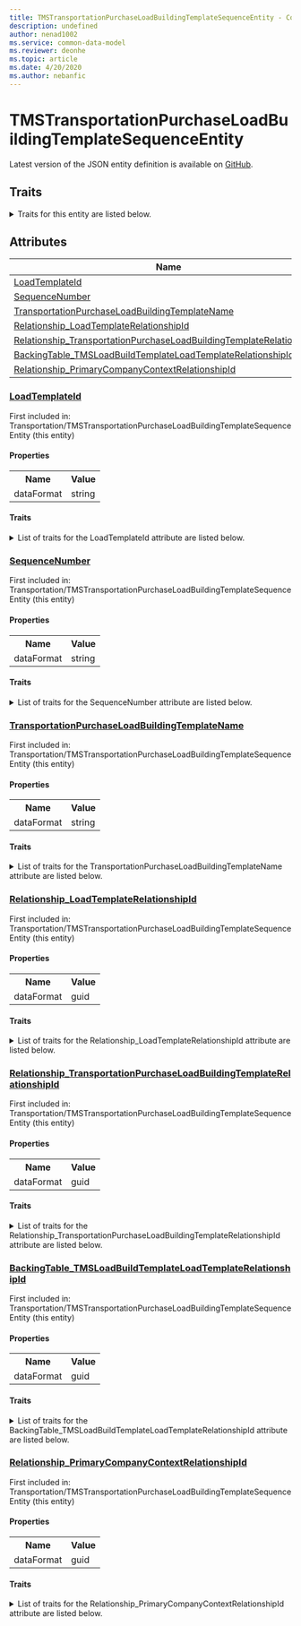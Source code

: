 ```yaml
---
title: TMSTransportationPurchaseLoadBuildingTemplateSequenceEntity - Common Data Model | Microsoft Docs
description: undefined
author: nenad1002
ms.service: common-data-model
ms.reviewer: deonhe
ms.topic: article
ms.date: 4/20/2020
ms.author: nebanfic
---
```


# TMSTransportationPurchaseLoadBuildingTemplateSequenceEntity

  
 Latest version of the JSON entity definition is available on <a href="https://github.com/Microsoft/CDM/tree/master/schemaDocuments/core/operationsCommon/Entities/SupplyChain/Transportation/TMSTransportationPurchaseLoadBuildingTemplateSequenceEntity.cdm.json" target="_blank">GitHub</a>.  

## Traits

<details>
<summary>Traits for this entity are listed below.  
</summary>

**is.CDM.entityVersion**  
  <table><tr><th>Parameter</th><th>Value</th><th>Data type</th><th>Explanation</th></tr><tr><td>versionNumber</td><td>"1.0.0"</td><td>string</td><td>semantic version number of the entity</td></tr></table>

**is.application.releaseVersion**  
  <table><tr><th>Parameter</th><th>Value</th><th>Data type</th><th>Explanation</th></tr><tr><td>releaseVersion</td><td>"10.0.13.0"</td><td>string</td><td>semantic version number of the application introducing this entity</td></tr></table>

</details>

## Attributes

|Name|Description|First Included in Instance|
|---|---|---|
|[LoadTemplateId](#LoadTemplateId)||<a href="TMSTransportationPurchaseLoadBuildingTemplateSequenceEntity.md" target="_blank">Transportation/TMSTransportationPurchaseLoadBuildingTemplateSequenceEntity</a>|
|[SequenceNumber](#SequenceNumber)||<a href="TMSTransportationPurchaseLoadBuildingTemplateSequenceEntity.md" target="_blank">Transportation/TMSTransportationPurchaseLoadBuildingTemplateSequenceEntity</a>|
|[TransportationPurchaseLoadBuildingTemplateName](#TransportationPurchaseLoadBuildingTemplateName)||<a href="TMSTransportationPurchaseLoadBuildingTemplateSequenceEntity.md" target="_blank">Transportation/TMSTransportationPurchaseLoadBuildingTemplateSequenceEntity</a>|
|[Relationship_LoadTemplateRelationshipId](#Relationship_LoadTemplateRelationshipId)||<a href="TMSTransportationPurchaseLoadBuildingTemplateSequenceEntity.md" target="_blank">Transportation/TMSTransportationPurchaseLoadBuildingTemplateSequenceEntity</a>|
|[Relationship_TransportationPurchaseLoadBuildingTemplateRelationshipId](#Relationship_TransportationPurchaseLoadBuildingTemplateRelationshipId)||<a href="TMSTransportationPurchaseLoadBuildingTemplateSequenceEntity.md" target="_blank">Transportation/TMSTransportationPurchaseLoadBuildingTemplateSequenceEntity</a>|
|[BackingTable_TMSLoadBuildTemplateLoadTemplateRelationshipId](#BackingTable_TMSLoadBuildTemplateLoadTemplateRelationshipId)||<a href="TMSTransportationPurchaseLoadBuildingTemplateSequenceEntity.md" target="_blank">Transportation/TMSTransportationPurchaseLoadBuildingTemplateSequenceEntity</a>|
|[Relationship_PrimaryCompanyContextRelationshipId](#Relationship_PrimaryCompanyContextRelationshipId)||<a href="TMSTransportationPurchaseLoadBuildingTemplateSequenceEntity.md" target="_blank">Transportation/TMSTransportationPurchaseLoadBuildingTemplateSequenceEntity</a>|

### <a href=#LoadTemplateId name="LoadTemplateId">LoadTemplateId</a>

First included in: Transportation/TMSTransportationPurchaseLoadBuildingTemplateSequenceEntity (this entity)  

#### Properties

<table><tr><th>Name</th><th>Value</th></tr><tr><td>dataFormat</td><td>string</td></tr></table>

#### Traits

<details>
<summary>List of traits for the LoadTemplateId attribute are listed below.</summary>

**is.dataFormat.character**  
**is.dataFormat.big**  
**is.dataFormat.array**  
**is.dataFormat.character**  
**is.dataFormat.array**  
</details>

### <a href=#SequenceNumber name="SequenceNumber">SequenceNumber</a>

First included in: Transportation/TMSTransportationPurchaseLoadBuildingTemplateSequenceEntity (this entity)  

#### Properties

<table><tr><th>Name</th><th>Value</th></tr><tr><td>dataFormat</td><td>string</td></tr></table>

#### Traits

<details>
<summary>List of traits for the SequenceNumber attribute are listed below.</summary>

**is.dataFormat.character**  
**is.dataFormat.big**  
**is.dataFormat.array**  
**is.dataFormat.character**  
**is.dataFormat.array**  
</details>

### <a href=#TransportationPurchaseLoadBuildingTemplateName name="TransportationPurchaseLoadBuildingTemplateName">TransportationPurchaseLoadBuildingTemplateName</a>

First included in: Transportation/TMSTransportationPurchaseLoadBuildingTemplateSequenceEntity (this entity)  

#### Properties

<table><tr><th>Name</th><th>Value</th></tr><tr><td>dataFormat</td><td>string</td></tr></table>

#### Traits

<details>
<summary>List of traits for the TransportationPurchaseLoadBuildingTemplateName attribute are listed below.</summary>

**is.dataFormat.character**  
**is.dataFormat.big**  
**is.dataFormat.array**  
**is.dataFormat.character**  
**is.dataFormat.array**  
</details>

### <a href=#Relationship_LoadTemplateRelationshipId name="Relationship_LoadTemplateRelationshipId">Relationship_LoadTemplateRelationshipId</a>

First included in: Transportation/TMSTransportationPurchaseLoadBuildingTemplateSequenceEntity (this entity)  

#### Properties

<table><tr><th>Name</th><th>Value</th></tr><tr><td>dataFormat</td><td>guid</td></tr></table>

#### Traits

<details>
<summary>List of traits for the Relationship_LoadTemplateRelationshipId attribute are listed below.</summary>

**is.dataFormat.character**  
**is.dataFormat.big**  
**is.dataFormat.array**  
**is.dataFormat.guid**  
**means.identity.entityId**  
**is.linkedEntity.identifier**  
Marks the attribute(s) that hold foreign key references to a linked (used as an attribute) entity. This attribute is added to the resolved entity to enumerate the referenced entities.  <table><tr><th>Parameter</th><th>Value</th><th>Data type</th><th>Explanation</th></tr><tr><td>entityReferences</td><td>empty table</td><td>entity</td><td>a reference to the constant entity holding the list of entity references</td></tr></table>

**is.dataFormat.guid**  
**is.dataFormat.character**  
**is.dataFormat.array**  
</details>

### <a href=#Relationship_TransportationPurchaseLoadBuildingTemplateRelationshipId name="Relationship_TransportationPurchaseLoadBuildingTemplateRelationshipId">Relationship_TransportationPurchaseLoadBuildingTemplateRelationshipId</a>

First included in: Transportation/TMSTransportationPurchaseLoadBuildingTemplateSequenceEntity (this entity)  

#### Properties

<table><tr><th>Name</th><th>Value</th></tr><tr><td>dataFormat</td><td>guid</td></tr></table>

#### Traits

<details>
<summary>List of traits for the Relationship_TransportationPurchaseLoadBuildingTemplateRelationshipId attribute are listed below.</summary>

**is.dataFormat.character**  
**is.dataFormat.big**  
**is.dataFormat.array**  
**is.dataFormat.guid**  
**means.identity.entityId**  
**is.linkedEntity.identifier**  
Marks the attribute(s) that hold foreign key references to a linked (used as an attribute) entity. This attribute is added to the resolved entity to enumerate the referenced entities.  <table><tr><th>Parameter</th><th>Value</th><th>Data type</th><th>Explanation</th></tr><tr><td>entityReferences</td><td>empty table</td><td>entity</td><td>a reference to the constant entity holding the list of entity references</td></tr></table>

**is.dataFormat.guid**  
**is.dataFormat.character**  
**is.dataFormat.array**  
</details>

### <a href=#BackingTable_TMSLoadBuildTemplateLoadTemplateRelationshipId name="BackingTable_TMSLoadBuildTemplateLoadTemplateRelationshipId">BackingTable_TMSLoadBuildTemplateLoadTemplateRelationshipId</a>

First included in: Transportation/TMSTransportationPurchaseLoadBuildingTemplateSequenceEntity (this entity)  

#### Properties

<table><tr><th>Name</th><th>Value</th></tr><tr><td>dataFormat</td><td>guid</td></tr></table>

#### Traits

<details>
<summary>List of traits for the BackingTable_TMSLoadBuildTemplateLoadTemplateRelationshipId attribute are listed below.</summary>

**is.dataFormat.character**  
**is.dataFormat.big**  
**is.dataFormat.array**  
**is.dataFormat.guid**  
**means.identity.entityId**  
**is.linkedEntity.identifier**  
Marks the attribute(s) that hold foreign key references to a linked (used as an attribute) entity. This attribute is added to the resolved entity to enumerate the referenced entities.  <table><tr><th>Parameter</th><th>Value</th><th>Data type</th><th>Explanation</th></tr><tr><td>entityReferences</td><td><table><tr><th>entityReference</th><th>attributeReference</th></tr><tr><td><a href="../../../Tables/SupplyChain/Transportation/Miscellaneous/TMSLoadBuildTemplateLoadTemplate.md" target="_blank">/core/operationsCommon/Tables/SupplyChain/Transportation/Miscellaneous/TMSLoadBuildTemplateLoadTemplate.cdm.json/TMSLoadBuildTemplateLoadTemplate</a></td><td><a href="../../../Tables/SupplyChain/Transportation/Miscellaneous/TMSLoadBuildTemplateLoadTemplate.md#RecId" target="_blank">RecId</a></td></tr></table></td><td>entity</td><td>a reference to the constant entity holding the list of entity references</td></tr></table>

**is.dataFormat.guid**  
**is.dataFormat.character**  
**is.dataFormat.array**  
</details>

### <a href=#Relationship_PrimaryCompanyContextRelationshipId name="Relationship_PrimaryCompanyContextRelationshipId">Relationship_PrimaryCompanyContextRelationshipId</a>

First included in: Transportation/TMSTransportationPurchaseLoadBuildingTemplateSequenceEntity (this entity)  

#### Properties

<table><tr><th>Name</th><th>Value</th></tr><tr><td>dataFormat</td><td>guid</td></tr></table>

#### Traits

<details>
<summary>List of traits for the Relationship_PrimaryCompanyContextRelationshipId attribute are listed below.</summary>

**is.dataFormat.character**  
**is.dataFormat.big**  
**is.dataFormat.array**  
**is.dataFormat.guid**  
**means.identity.entityId**  
**is.linkedEntity.identifier**  
Marks the attribute(s) that hold foreign key references to a linked (used as an attribute) entity. This attribute is added to the resolved entity to enumerate the referenced entities.  <table><tr><th>Parameter</th><th>Value</th><th>Data type</th><th>Explanation</th></tr><tr><td>entityReferences</td><td><table><tr><th>entityReference</th><th>attributeReference</th></tr><tr><td><a href="../../../Tables/Finance/Ledger/Main/CompanyInfo.md" target="_blank">/core/operationsCommon/Tables/Finance/Ledger/Main/CompanyInfo.cdm.json/CompanyInfo</a></td><td><a href="../../../Tables/Finance/Ledger/Main/CompanyInfo.md#RecId" target="_blank">RecId</a></td></tr></table></td><td>entity</td><td>a reference to the constant entity holding the list of entity references</td></tr></table>

**is.dataFormat.guid**  
**is.dataFormat.character**  
**is.dataFormat.array**  
</details>
